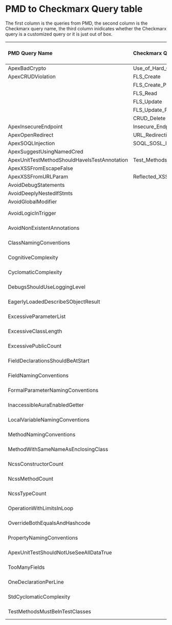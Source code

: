 # PMD to Checkmarx Query table

The first column is the queries from PMD, the second column is the Checkmarx query name, the third column inidicates whether the Checkmarx query is a customized query or it is just out of box.

| PMD Query Name                                   |          Checkmarx Query Name           |      Customized or OutOfBox     |
|:-------------------------------------------------|:-------------------------------------   |:--------------------------------|
| ApexBadCrypto                                    | Use_of_Hard_Coded_Cryptographic_Key     | OutOfBox                        |
| ApexCRUDViolation                                | FLS_Create                              | OutOfBox                        |
|                                                  | FLS_Create_Partial                      | OutOfBox                        |
|                                                  | FLS_Read                                | OutOfBox                        |
|                                                  | FLS_Update                              | OutOfBox                        |
|                                                  | FLS_Update_Partial                      | OutOfBox                        |
|                                                  | CRUD_Delete                             | OutOfBox                        |
| ApexInsecureEndpoint                             | Insecure_Endpoint                       | OutOfBox                        |       
| ApexOpenRedirect                                 | URL_Redirection_Attack                  | OutOfBox                        |
| ApexSOQLInjection                                | SOQL_SOSL_Injection                     | OutOfBox                        |
| ApexSuggestUsingNamedCred                        |                                         | Customized                      |
| ApexUnitTestMethodShouldHaveIsTestAnnotation     | Test_Methods_With_No_Assert             | OutOfBox                        |
| ApexXSSFromEscapeFalse                           |                                         | Customized                      |
| ApexXSSFromURLParam                              | Reflected_XSS                           | OutOfBox                        |
| AvoidDebugStatements                             |                                         | Customized                      |   
| AvoidDeeplyNestedIfStmts                         |                                         | Customized                      |  
| AvoidGlobalModifier                              |                                         | Customized                      |  
| AvoidLogicInTrigger                              |                                         | Customized (TO-DO)              | 
| AvoidNonExistentAnnotations                      |                                         | Customized (TO-DO)              |
| ClassNamingConventions                           |                                         | Customized (TO-DO)              |
| CognitiveComplexity                              |                                         | Customized (TO-DO)              |
| CyclomaticComplexity                             |                                         | Customized (TO-DO)              |
| DebugsShouldUseLoggingLevel                      |                                         | Customized (TO-DO)              |
| EagerlyLoadedDescribeSObjectResult               |                                         | Customized (TO-DO)              |
| ExcessiveParameterList                           |                                         | Customized (TO-DO)              |
| ExcessiveClassLength                             |                                         | Customized (TO-DO)              |
| ExcessivePublicCount                             |                                         | Customized (TO-DO)              |
| FieldDeclarationsShouldBeAtStart                 |                                         | Customized (TO-DO)              |
| FieldNamingConventions                           |                                         | Customized (TO-DO)              |
| FormalParameterNamingConventions                 |                                         | Customized (TO-DO)              |
| InaccessibleAuraEnabledGetter                    |                                         | Customized (TO-DO)              |
| LocalVariableNamingConventions                   |                                         | Customized (TO-DO)              |
| MethodNamingConventions                          |                                         | Customized (TO-DO)              |
| MethodWithSameNameAsEnclosingClass               |                                         | Customized (TO-DO)              |
| NcssConstructorCount                             |                                         | Customized (TO-DO)              |
| NcssMethodCount                                  |                                         | Customized (TO-DO)              |
| NcssTypeCount                                    |                                         | Customized (TO-DO)              |
| OperationWithLimitsInLoop                        |                                         | Customized (TO-DO)              |
| OverrideBothEqualsAndHashcode                    |                                         | Customized (TO-DO)              |
| PropertyNamingConventions                        |                                         | Customized (TO-DO)              |
| ApexUnitTestShouldNotUseSeeAllDataTrue           |                                         | Customized (TO-DO)              |
| TooManyFields                                    |                                         | Customized (TO-DO)              |
| OneDeclarationPerLine                            |                                         | Customized (TO-DO)              |
| StdCyclomaticComplexity                          |                                         | Customized (TO-DO)              |
| TestMethodsMustBeInTestClasses                   |                                         | Customized (TO-DO)              |
